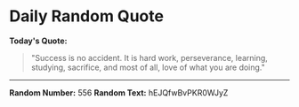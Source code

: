 # Daily Random Quote

**Today's Quote:**
> "Success is no accident. It is hard work, perseverance, learning, studying, sacrifice, and most of all, love of what you are doing."

---

**Random Number:** 556
**Random Text:** hEJQfwBvPKR0WJyZ
